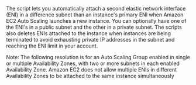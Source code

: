 The script lets you automatically attach a second elastic network interface (ENI) in a difference subnet than an instance's primary ENI when Amazon EC2 Auto Scaling launches a new instance. 
You can optionally have one of the ENI's in a public subnet and the other in a private subnet. The scripts also deletes ENIs attached to the instance when instances are being terminated to avoid exhausting private IP addresses in the subnet and reaching the ENI limit in your account.

Note: The following resolution is for an Auto Scaling Group enabled in single or multiple Availability Zones, with two or more subnets in each enabled Availability Zone.  Amazon EC2 does not allow multiple ENIs in different Availability Zones to be attached to the same instance simultaneously 

